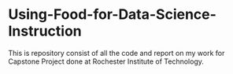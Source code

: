 # Using-Food-for-Data-Science-Instruction
This is repository consist of all the code and report on my work for Capstone Project done at Rochester Institute of Technology.
